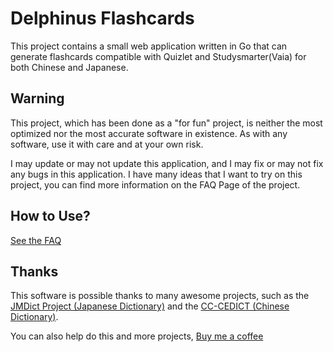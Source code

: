 # Delphinus Flashcards

This project contains a small web application written in Go that can generate flashcards compatible with Quizlet and Studysmarter(Vaia) for both Chinese and Japanese.

## Warning

This project, which has been done as a "for fun" project, is neither the most optimized nor the most accurate software in existence. As with any software, use it with care and at your own risk.

I may update or may not update this application, and I may fix or may not fix any bugs in this application.
I have many ideas that I want to try on this project, you can find more information on the FAQ Page of the project.

## How to Use?

[See the FAQ](https://delphinus.mariinkys.dev/faq)

## Thanks

This software is possible thanks to many awesome projects, such as the [JMDict Project (Japanese Dictionary)](https://www.edrdg.org/jmdict/j_jmdict.html) and the [CC-CEDICT (Chinese Dictionary)](https://www.mdbg.net/chinese/dictionary?page=cedict).

You can also help do this and more projects, [Buy me a coffee](https://www.buymeacoffee.com/mariinkys)
